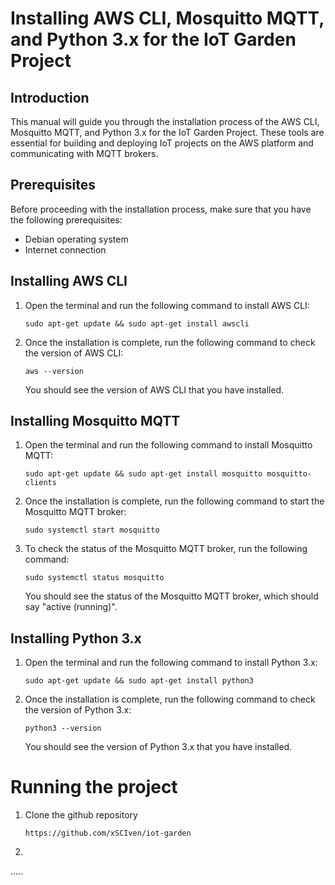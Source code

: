 # Installing AWS CLI, Mosquitto MQTT, and Python 3.x for the IoT Garden Project

## Introduction
This manual will guide you through the installation process of the AWS CLI, Mosquitto MQTT, and Python 3.x for the IoT Garden Project. These tools are essential for building and deploying IoT projects on the AWS platform and communicating with MQTT brokers.

## Prerequisites
Before proceeding with the installation process, make sure that you have the following prerequisites:

- Debian operating system
- Internet connection

## Installing AWS CLI
1. Open the terminal and run the following command to install AWS CLI:

   ```
   sudo apt-get update && sudo apt-get install awscli
   ```

2. Once the installation is complete, run the following command to check the version of AWS CLI:

   ```
   aws --version
   ```

   You should see the version of AWS CLI that you have installed.

## Installing Mosquitto MQTT
1. Open the terminal and run the following command to install Mosquitto MQTT:

   ```
   sudo apt-get update && sudo apt-get install mosquitto mosquitto-clients
   ```

2. Once the installation is complete, run the following command to start the Mosquitto MQTT broker:

   ```
   sudo systemctl start mosquitto
   ```

3. To check the status of the Mosquitto MQTT broker, run the following command:

   ```
   sudo systemctl status mosquitto
   ```

   You should see the status of the Mosquitto MQTT broker, which should say "active (running)".

## Installing Python 3.x
1. Open the terminal and run the following command to install Python 3.x:

   ```
   sudo apt-get update && sudo apt-get install python3
   ```

2. Once the installation is complete, run the following command to check the version of Python 3.x:

   ```
   python3 --version
   ```

   You should see the version of Python 3.x that you have installed.

# Running the project
1. Clone the github repository
    ```
    https://github.com/xSCIven/iot-garden
    ```
2.
.....
